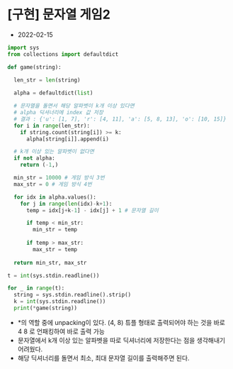 # [구현] 문자열 게임2

- 2022-02-15

```python
import sys
from collections import defaultdict

def game(string):
  
  len_str = len(string)

  alpha = defaultdict(list)

  # 문자열을 돌면서 해당 알파벳이 k개 이상 있다면
  # alpha 딕셔너리에 index 값 저장
  # 결과 : {'u': [1, 7], 'r': [4, 11], 'a': [5, 8, 13], 'o': [10, 15]}
  for i in range(len_str):
    if string.count(string[i]) >= k:
      alpha[string[i]].append(i)

  # k개 이상 있는 알파벳이 없다면
  if not alpha:
    return (-1,)

  min_str = 10000 # 게임 방식 3번
  max_str = 0 # 게임 방식 4번

  for idx in alpha.values():
    for j in range(len(idx)-k+1):
      temp = idx[j+k-1] - idx[j] + 1 # 문자열 길이

      if temp < min_str:
        min_str = temp
      
      if temp > max_str:
        max_str = temp
  
  return min_str, max_str

t = int(sys.stdin.readline())

for _ in range(t):
  string = sys.stdin.readline().strip()
  k = int(sys.stdin.readline())
  print(*game(string))
```

- *의 역할 중에 unpacking이 있다. (4, 8) 튜플 형태로 출력되어야 하는 것을 바로 4 8 로 언패킹하여 바로 출력 가능
- 문자열에서 k개 이상 있는 알파벳을 따로 딕셔너리에 저장한다는 점을 생각해내기 어려웠다.
- 해당 딕셔너리를 돌면서 최소, 최대 문자열 길이를 출력해주면 된다.
